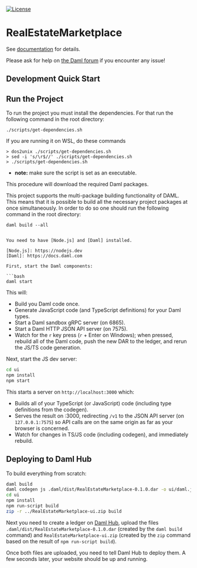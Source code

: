 [![License](https://img.shields.io/badge/License-Apache%202.0-blue.svg)](https://github.com/digital-asset/daml/blob/main/LICENSE)

# RealEstateMarketplace

See [documentation] for details.

[documentation]: https://docs.daml.com/getting-started/installation.html

Please ask for help on [the Daml forum] if you encounter any issue!

[the Daml forum]: https://discuss.daml.com

## Development Quick Start

## Run the Project

To run the project you must install the dependencies. For that run the following command in the root directory:
```
./scripts/get-dependencies.sh
```
If you are running it on WSL, do these commands
```
> dos2unix ./scripts/get-dependencies.sh
> sed -i 's/\r$//' ./scripts/get-dependencies.sh
> ./scripts/get-dependencies.sh
```

- **note:** make sure the script is set as an executable.

This procedure will download the required Daml packages.

This project supports the multi-package building functionality of DAML. This means that it is possible to build all the necessary project packages at once simultaneously. In order to do so one should run the following command in the root directory:

```
daml build --all


You need to have [Node.js] and [Daml] installed.

[Node.js]: https://nodejs.dev
[Daml]: https://docs.daml.com

First, start the Daml components:

```bash
daml start
```

This will:

- Build you Daml code once.
- Generate JavaScript code (and TypeScript definitions) for your Daml types.
- Start a Daml sandbox gRPC server (on 6865).
- Start a Daml HTTP JSON API server (on 7575).
- Watch for the `r` key press (`r` + Enter on Windows); when pressed, rebuild
  all of the Daml code, push the new DAR to the ledger, and rerun the JS/TS
  code generation.

Next, start the JS dev server:

```bash
cd ui
npm install
npm start
```

This starts a server on `http://localhost:3000` which:

- Builds all of your TypeScript (or JavaScript) code (including type
  definitions from the codegen).
- Serves the result on :3000, redirecting `/v1` to the JSON API server (on
  `127.0.0.1:7575`) so API calls are on the same origin as far as your browser
  is concerned.
- Watch for changes in TS/JS code (including codegen), and immediately rebuild.

## Deploying to Daml Hub

To build everything from scratch:

```bash
daml build
daml codegen js .daml/dist/RealEstateMarketplace-0.1.0.dar -o ui/daml.js
cd ui
npm install
npm run-script build
zip -r ../RealEstateMarketplace-ui.zip build
```

Next you need to create a ledger on [Daml Hub], upload the files
`.daml/dist/RealEstateMarketplace-0.1.0.dar` (created by the `daml build` command)
and `RealEstateMarketplace-ui.zip` (created by the `zip` command based on the result
of `npm run-script build`).

[Daml Hub]: https://hub.daml.com

Once both files are uploaded, you need to tell Daml Hub to deploy them. A few
seconds later, your website should be up and running.
